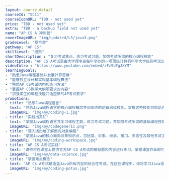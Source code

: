 ```yaml
---
layout: course_detail
courseId: "SC11"
courseIconURL: "TBD - not used yet"
price: "TBD - not used yet"
extra: "TBD - a backup field not used yet"
name: "AP CS A 冲刺营"
coverImageURL: "img/updated/L5/java3.png"
gradeLevel: "夏令营"
pathway: "AP CS"
skillLevel: "进阶"
shortDescription : "复习考试重点，练习考试习题，加强考试所需的核心编程技能"
description: "AP CS A考试是由大学理事会每年举办的一项顶级计算机科学大学级别考试之一。此考试要求掌握Java编程语言，以获得5分的高分。如果您的孩子通过了这次考试，那么他们上大学时可能会跳过一些课程！无论您的孩子是否已经在学校注册了相关课程并需要更多帮助，还是刚接触计算机科学领域，我们的Java速成课程将向他们展示为了在考试中获得优异成绩所需要知道的一切。"
videoIntro : "https://www.youtube.com/embed/zFz9bTgJXYM"
learningGoals:
- "熟悉Java编程基础并发展计算思维"
- "能够独立设计和实现基本编程算法"
- "熟悉AP CS考试结构和练习方法"
- "掌握AP CS教学大纲所要求的内容"
- "加强学生的编程技能并适应新的AP考试要求"
promotions:
- title: "熟悉Java编程语言"
  text: "熟悉Java编程语言的核心编程概念并训练你的逻辑思维技能。掌握这些技能将帮助你在测试中获得5分"
  imageURL: "img/my/coding-1.jpg"
- title: "实践出真知"
  text: "掌握Java编程语言并复习课程主题，练习考试习题，并加强考试所需的基础编程技能。讲师将与你合作，解决你的薄弱点。"
  imageURL: "img/my/codegeneric.png"
- title: "深入浅出地了解面向对象编程"
  text: "掌握Java的核心面向对象知识点，包括类、对象、继承、接口、多态性及其他考试主题。"
  imageURL: "img/my/coding-workspace.jpg"
- title: "AP CS A考试实践"
  text: "讲师将在课堂上提供官方AP CS A考试的模拟题和内容进行练习。掌握课堂作业即可掌握考试"
  imageURL: "img/my/data-science.jpg"
- title: "掌握难点概念"
  text: "AP CS A考试是涵盖Java所有内容的综合性考试。在这些课程中，你将学习Java语言的方方面面，这样你就能更好地准备考试中将遇到的问题！"
  imageURL: "img/my/coding-potus.jpg"
---
```

